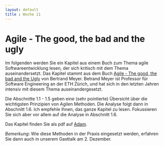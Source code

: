 ```yaml
---
layout: default
title : Woche 11
---
```

# Agile - The good, the bad and  the ugly

Im folgenden werden Sie ein Kapitel aus einem Buch zum Thema agile Softwareentwicklung lesen, der sich kritisch mit dem Thema auseinandersetzt.
Das Kapitel stammt aus dem  Buch [Agile - The good, the bad and the Ugly](https://www.amazon.com/Agile-Good-Hype-Bertrand-Meyer/dp/3319051547) von Bertrand Meyer. Betrand Meyer ist Professor für Software Engineering an der ETH Zürich, und hat sich in den letzten Jahren intensiv mit diesem Thema auseinandergesetzt.

Die Abschnitte 1.1 - 1.5 geben eine (sehr pointierte) Übersicht über die wichtigsten Prinzipien von Agilen Methoden. Die Analyse folgt dann in Abschnitt 1.6.
Ich empfehle Ihnen, das ganze Kapitel zu lesen. Fokussieren Sie sich aber vor allem auf die Analyse in Abschnitt 1.6.

Das Kapitel finden Sie als pdf auf [Adam](https://adam.unibas.ch/goto_adam_file_1019349_download.html).

*Bemerkung*: Wie diese Methoden in der Praxis eingesetzt werden, erfahren Sie dann auch in unserem Gasttalk am 2. Dezember.